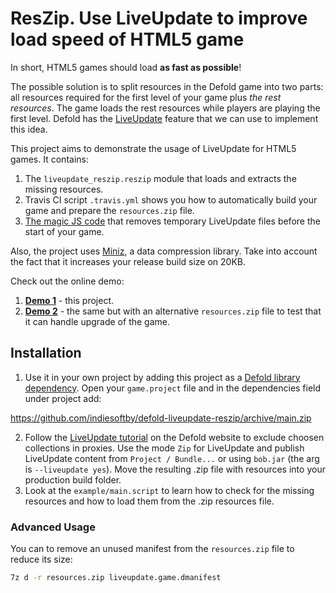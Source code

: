 # ResZip. Use LiveUpdate to improve load speed of HTML5 game

In short, HTML5 games should load **as fast as possible**! 

The possible solution is to split resources in the Defold game into two parts: all resources required for the first level of your game plus *the rest resources*. The game loads the rest resources while players are playing the first level. Defold has the [LiveUpdate](https://defold.com/manuals/live-update/) feature that we can use to implement this idea.

This project aims to demonstrate the usage of LiveUpdate for HTML5 games. It contains:
1. The `liveupdate_reszip.reszip` module that loads and extracts the missing resources.
2. Travis CI script `.travis.yml` shows you how to automatically build your game and prepare the `resources.zip` file.
3. [The magic JS code](liveupdate_reszip/manifests/web/engine_template.html) that removes temporary LiveUpdate files before the start of your game.

Also, the project uses [Miniz](https://github.com/richgel999/miniz), a data compression library. Take into account the fact that it increases your release build size on 20KB.

Check out the online demo:
1. [**Demo 1**](https://indiesoftby.github.io/defold-liveupdate-reszip/latest/index.html) - this project.
2. [**Demo 2**](https://indiesoftby.github.io/defold-liveupdate-reszip/alt-version/index.html) - the same but with an alternative `resources.zip` file to test that it can handle upgrade of the game.

## Installation

1. Use it in your own project by adding this project as a [Defold library dependency](http://www.defold.com/manuals/libraries/). Open your `game.project` file and in the dependencies field under project add:

https://github.com/indiesoftby/defold-liveupdate-reszip/archive/main.zip

2. Follow the [LiveUpdate tutorial](https://defold.com/manuals/live-update/) on the Defold website to exclude choosen collections in proxies. Use the mode `Zip` for LiveUpdate and publish LiveUpdate content from `Project / Bundle...` or using `bob.jar` (the arg is `--liveupdate yes`). Move the resulting .zip file with resources into your production build folder.
3. Look at the `example/main.script` to learn how to check for the missing resources and how to load them from the .zip resources file.

### Advanced Usage

You can to remove an unused manifest from the `resources.zip` file to reduce its size: 

```bash
7z d -r resources.zip liveupdate.game.dmanifest
```

